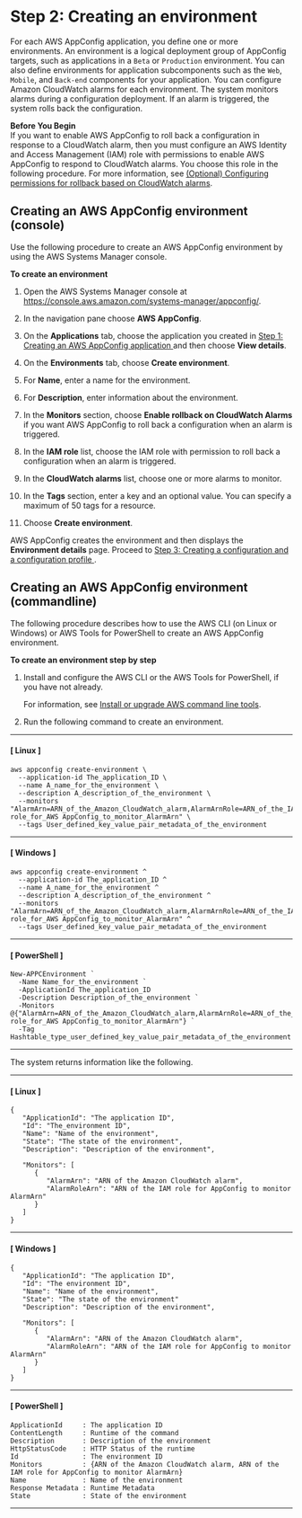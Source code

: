 # Step 2: Creating an environment<a name="appconfig-creating-environment"></a>

For each AWS AppConfig application, you define one or more environments\. An environment is a logical deployment group of AppConfig targets, such as applications in a `Beta` or `Production` environment\. You can also define environments for application subcomponents such as the `Web`, `Mobile`, and `Back-end` components for your application\. You can configure Amazon CloudWatch alarms for each environment\. The system monitors alarms during a configuration deployment\. If an alarm is triggered, the system rolls back the configuration\. 

**Before You Begin**  
If you want to enable AWS AppConfig to roll back a configuration in response to a CloudWatch alarm, then you must configure an AWS Identity and Access Management \(IAM\) role with permissions to enable AWS AppConfig to respond to CloudWatch alarms\. You choose this role in the following procedure\. For more information, see [\(Optional\) Configuring permissions for rollback based on CloudWatch alarms](getting-started-with-appconfig-cloudwatch-alarms-permissions.md)\.

## Creating an AWS AppConfig environment \(console\)<a name="appconfig-creating-environment-console"></a>

Use the following procedure to create an AWS AppConfig environment by using the AWS Systems Manager console\.

**To create an environment**

1. Open the AWS Systems Manager console at [https://console\.aws\.amazon\.com/systems\-manager/appconfig/](https://console.aws.amazon.com/systems-manager/appconfig/)\.

1. In the navigation pane choose **AWS AppConfig**\.

1. On the **Applications** tab, choose the application you created in [Step 1: Creating an AWS AppConfig application ](appconfig-creating-application.md) and then choose **View details**\.

1. On the **Environments** tab, choose **Create environment**\.

1. For **Name**, enter a name for the environment\.

1. For **Description**, enter information about the environment\.

1. In the **Monitors** section, choose **Enable rollback on CloudWatch Alarms** if you want AWS AppConfig to roll back a configuration when an alarm is triggered\.

1. In the **IAM role** list, choose the IAM role with permission to roll back a configuration when an alarm is triggered\.

1. In the **CloudWatch alarms** list, choose one or more alarms to monitor\.

1. In the **Tags** section, enter a key and an optional value\. You can specify a maximum of 50 tags for a resource\. 

1. Choose **Create environment**\.

AWS AppConfig creates the environment and then displays the **Environment details** page\. Proceed to [Step 3: Creating a configuration and a configuration profile ](appconfig-creating-configuration-and-profile.md)\.

## Creating an AWS AppConfig environment \(commandline\)<a name="appconfig-creating-environment-commandline"></a>

The following procedure describes how to use the AWS CLI \(on Linux or Windows\) or AWS Tools for PowerShell to create an AWS AppConfig environment\.

**To create an environment step by step**

1. Install and configure the AWS CLI or the AWS Tools for PowerShell, if you have not already\.

   For information, see [Install or upgrade AWS command line tools](getting-started-cli.md)\.

1. Run the following command to create an environment\. 

------
#### [ Linux ]

   ```
   aws appconfig create-environment \
     --application-id The_application_ID \
     --name A_name_for_the_environment \
     --description A_description_of_the_environment \
     --monitors "AlarmArn=ARN_of_the_Amazon_CloudWatch_alarm,AlarmArnRole=ARN_of_the_IAM role_for_AWS AppConfig_to_monitor_AlarmArn" \
     --tags User_defined_key_value_pair_metadata_of_the_environment
   ```

------
#### [ Windows ]

   ```
   aws appconfig create-environment ^
     --application-id The_application_ID ^
     --name A_name_for_the_environment ^
     --description A_description_of_the_environment ^
     --monitors "AlarmArn=ARN_of_the_Amazon_CloudWatch_alarm,AlarmArnRole=ARN_of_the_IAM role_for_AWS AppConfig_to_monitor_AlarmArn" ^
     --tags User_defined_key_value_pair_metadata_of_the_environment
   ```

------
#### [ PowerShell ]

   ```
   New-APPCEnvironment `
     -Name Name_for_the_environment `
     -ApplicationId The_application_ID
     -Description Description_of_the_environment `
     -Monitors @{"AlarmArn=ARN_of_the_Amazon_CloudWatch_alarm,AlarmArnRole=ARN_of_the_IAM role_for_AWS AppConfig_to_monitor_AlarmArn"} `
     -Tag Hashtable_type_user_defined_key_value_pair_metadata_of_the_environment
   ```

------

   The system returns information like the following\.

------
#### [ Linux ]

   ```
   {
      "ApplicationId": "The application ID",
      "Id": "The_environment ID",
      "Name": "Name of the environment",
      "State": "The state of the environment",
      "Description": "Description of the environment",
      
      "Monitors": [ 
         { 
            "AlarmArn": "ARN of the Amazon CloudWatch alarm",
            "AlarmRoleArn": "ARN of the IAM role for AppConfig to monitor AlarmArn"
         }
      ]  
   }
   ```

------
#### [ Windows ]

   ```
   {
      "ApplicationId": "The application ID",
      "Id": "The environment ID",
      "Name": "Name of the environment",
      "State": "The state of the environment"
      "Description": "Description of the environment",
      
      "Monitors": [ 
         { 
            "AlarmArn": "ARN of the Amazon CloudWatch alarm",
            "AlarmRoleArn": "ARN of the IAM role for AppConfig to monitor AlarmArn"
         }
      ] 
   }
   ```

------
#### [ PowerShell ]

   ```
   ApplicationId     : The application ID
   ContentLength     : Runtime of the command
   Description       : Description of the environment
   HttpStatusCode    : HTTP Status of the runtime
   Id                : The environment ID
   Monitors          : {ARN of the Amazon CloudWatch alarm, ARN of the IAM role for AppConfig to monitor AlarmArn}
   Name              : Name of the environment
   Response Metadata : Runtime Metadata
   State             : State of the environment
   ```

------